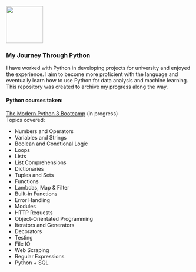# <img src="https://upload.wikimedia.org/wikipedia/commons/thumb/c/c3/Python-logo-notext.svg/1024px-Python-logo-notext.svg.png" width="100">

### My Journey Through Python

I have worked with Python in developing projects for university and enjoyed the experience. I aim to become more proficient with the language and eventually learn how to use Python for data analysis and machine learning. This repository was created to archive my progress along the way.

#### Python courses taken:

[The Modern Python 3 Bootcamp](https://www.udemy.com/the-modern-python3-bootcamp/) (in progress)</br>
Topics covered:
* Numbers and Operators
* Variables and Strings
* Boolean and Condtional Logic
* Loops
* Lists
* List Comprehensions
* Dictionaries
* Tuples and Sets
* Functions
* Lambdas, Map & Filter
* Built-in Functions
* Error Handling
* Modules
* HTTP Requests
* Object-Orientated Programming
* Iterators and Generators
* Decorators
* Testing
* File IO
* Web Scraping
* Regular Expressions
* Python + SQL